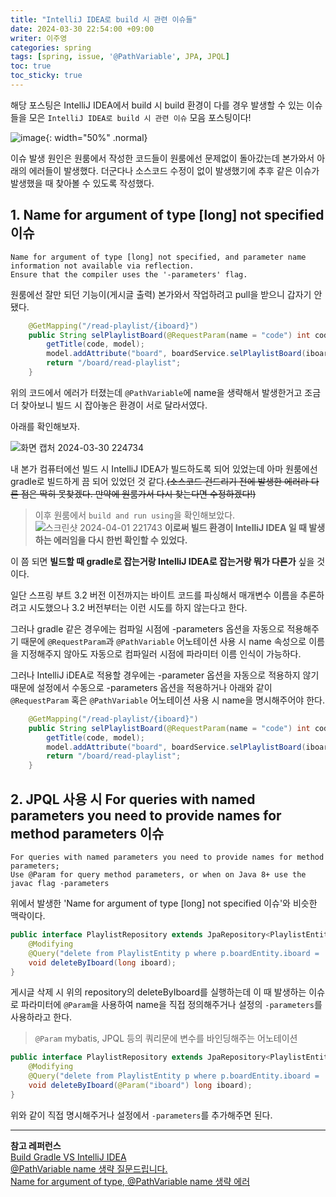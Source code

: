 ```yaml
---
title: "IntelliJ IDEA로 build 시 관련 이슈들"
date: 2024-03-30 22:54:00 +09:00
writer: 이주영
categories: spring
tags: [spring, issue, '@PathVariable', JPA, JPQL]
toc: true
toc_sticky: true
---
```

해당 포스팅은 IntelliJ IDEA에서 build 시 build 환경이 다를 경우 발생할 수 있는 이슈들을 모은 `IntelliJ IDEA로 build 시 관련 이슈` 모음 포스팅이다!

![image](https://github.com/hobbyscripterII/about-play/assets/135996109/ecdf976c-acb8-497d-9510-979727e5501b){: width="50%" .normal}

이슈 발생 원인은 원룸에서 작성한 코드들이 원룸에선 문제없이 돌아갔는데 본가와서 아래의 에러들이 발생했다. 더군다나 소스코드 수정이 없이 발생했기에 추후 같은 이슈가 발생했을 때 찾아볼 수 있도록 작성했다.

## 1. Name for argument of type [long] not specified 이슈

```
Name for argument of type [long] not specified, and parameter name information not available via reflection.
Ensure that the compiler uses the '-parameters' flag.
```

원룸에선 잘만 되던 기능이(게시글 출력) 본가와서 작업하려고 pull을 받으니 갑자기 안됐다.

```java
    @GetMapping("/read-playlist/{iboard}")
    public String selPlaylistBoard(@RequestParam(name = "code") int code, @PathVariable long iboard, Model model) {
        getTitle(code, model);
        model.addAttribute("board", boardService.selPlaylistBoard(iboard));
        return "/board/read-playlist";
    }
```

위의 코드에서 에러가 터졌는데 `@PathVariable`에 name을 생략해서 발생한거고 조금 더 찾아보니 빌드 시 잡아놓은 환경이 서로 달라서였다.

아래를 확인해보자.

![화면 캡처 2024-03-30 224734](https://github.com/hobbyscripterII/about-play/assets/135996109/291d2d9c-8f67-4283-b495-e5e8bb10359c)

내 본가 컴퓨터에선 빌드 시 IntelliJ IDEA가 빌드하도록 되어 있었는데 아마 원룸에선 gradle로 빌드하게 끔 되어 있었던 것 같다.~~(소스코드 건드리기 전에 발생한 에러라 다른 점은 딱히 못찾겠다. 만약에 원룸가서 다시 찾는다면 수정하겠다!)~~

> 이후 원룸에서 `build and run using`을 확인해보았다.
> ![스크린샷 2024-04-01 221743](https://github.com/hobbyscripterII/about-play/assets/135996109/07c080c1-b35d-4049-ab89-78df95a04f6e)
> **이로써 빌드 환경이 IntelliJ IDEA 일 때 발생하는 에러임을 다시 한번 확인할 수 있었다.**

이 쯤 되면 **빌드할 때 gradle로 잡는거랑 IntelliJ IDEA로 잡는거랑 뭐가 다른가** 싶을 것이다.

일단 스프링 부트 3.2 버전 이전까지는 바이트 코드를 파싱해서 매개변수 이름을 추론하려고 시도했으나 3.2 버전부터는 이런 시도를 하지 않는다고 한다.

그러나 gradle 같은 경우에는 컴파일 시점에 -parameters 옵션을 자동으로 적용해주기 때문에 `@RequestParam`과 `@PathVariable` 어노테이션 사용 시 name 속성으로 이름을 지정해주지 않아도 자동으로 컴파일러 시점에 파라미터 이름 인식이 가능하다.

그러나 IntelliJ iDEA로 적용할 경우에는 -parameter 옵션을 자동으로 적용하지 않기 때문에 설정에서 수동으로 -parameters 옵션을 적용하거나 아래와 같이 `@RequestParam` 혹은 `@PathVariable` 어노테이션 사용 시 name을 명시해주어야 한다.

```java
    @GetMapping("/read-playlist/{iboard}")
    public String selPlaylistBoard(@RequestParam(name = "code") int code, @PathVariable(name = "iboard") long iboard, Model model) {
        getTitle(code, model);
        model.addAttribute("board", boardService.selPlaylistBoard(iboard));
        return "/board/read-playlist";
    }
```

## 2. JPQL 사용 시 For queries with named parameters you need to provide names for method parameters 이슈

```
For queries with named parameters you need to provide names for method parameters;
Use @Param for query method parameters, or when on Java 8+ use the javac flag -parameters
```

위에서 발생한 'Name for argument of type [long] not specified 이슈'와 비슷한 맥락이다.

```java
public interface PlaylistRepository extends JpaRepository<PlaylistEntity, Long> {
    @Modifying
    @Query("delete from PlaylistEntity p where p.boardEntity.iboard = :iboard")
    void deleteByIboard(long iboard);
}
```

게시글 삭제 시 위의 repository의 deleteByIboard를 실행하는데 이 때 발생하는 이슈로 파라미터에 `@Param`을 사용하여 name을 직접 정의해주거나 설정의 `-parameters`를 사용하라고 한다.

> `@Param` mybatis, JPQL 등의 쿼리문에 변수를 바인딩해주는 어노테이션

```java
public interface PlaylistRepository extends JpaRepository<PlaylistEntity, Long> {
    @Modifying
    @Query("delete from PlaylistEntity p where p.boardEntity.iboard = :iboard")
    void deleteByIboard(@Param("iboard") long iboard);
}
```

위와 같이 직접 명시해주거나 설정에서 `-parameters`를 추가해주면 된다.

---
**참고 레퍼런스** <br>
[Build Gradle VS IntelliJ IDEA](https://pamyferret.tistory.com/62) <br>
[@PathVariable name 생략 질문드립니다.](https://www.inflearn.com/questions/1087879/pathvariable-name-%EC%83%9D%EB%9E%B5-%EC%A7%88%EB%AC%B8-%EB%93%9C%EB%A6%BD%EB%8B%88%EB%8B%A4) <br>
[Name for argument of type, @PathVariable name 생략 에러](https://olrlobt.tistory.com/75)